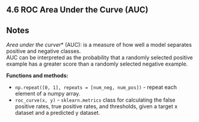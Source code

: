 ## 4.6 ROC Area Under the Curve (AUC)


## Notes

*Area under the curver** (AUC): is a measure of how well a model separates positive and negative classes.  
AUC can be interpreted as the probability that a randomly selected positive example has a greater score than a randomly selected negative example.


    
**Functions and methods:** 
  
* `np.repeat([0, 1], repeats = [num_neg, num_pos])` - repeat each element of a numpy array.  
* `roc_curve(x, y)` - `sklearn.metrics` class for calculating the false positive rates, true positive rates, and thresholds, given a target x dataset and a predicted y dataset.  

